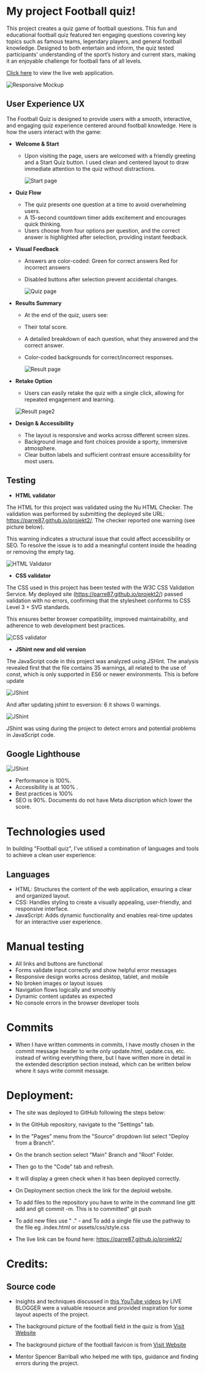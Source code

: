 # My project Football quiz!

This project creates a quiz game of football questions. This fun and educational football quiz featured ten engaging questions covering key topics such as famous teams, legendary players, and general football knowledge.
Designed to both entertain and inform, the quiz tested participants' understanding of the sport’s history and current stars, making it an enjoyable challenge for football fans of all levels.

[Click here](https://parre87.github.io/projekt2/) to view the live web application.

![Responsive Mockup](https://github.com/Parre87/projekt2/blob/main/assets/images/mockupprojekt2.png)

## User Experience UX

The Football Quiz is designed to provide users with a smooth, interactive, and engaging quiz experience centered around football knowledge. Here is how the users interact with the game:

- __Welcome & Start__

  - Upon visiting the page, users are welcomed with a friendly greeting and a Start Quiz button.
    I used clean and centered layout to draw immediate attention to the quiz without distractions.

    ![Start page](https://github.com/Parre87/projekt2/blob/main/assets/images/startpage.png)

- __Quiz Flow__

  - The quiz presents one question at a time to avoid overwhelming users.
  - A 15-second countdown timer adds excitement and encourages quick thinking.
  - Users choose from four options per question, and the correct answer is highlighted after selection, providing instant 
    feedback.
    

- __Visual Feedback__

  - Answers are color-coded:
    Green for correct answers
    Red for incorrect answers
  - Disabled buttons after selection prevent accidental changes.
 
    ![Quiz page](https://github.com/Parre87/projekt2/blob/main/assets/images/quizpage.png)

- __Results Summary__

  - At the end of the quiz, users see:

  - Their total score.
  - A detailed breakdown of each question, what they answered and the correct answer.
  - Color-coded backgrounds for correct/incorrect responses.
 
    ![Result page](https://github.com/Parre87/projekt2/blob/main/assets/images/resultpage.png)

- __Retake Option__

  - Users can easily retake the quiz with a single click, allowing for repeated engagement and learning.

   ![Result page2](https://github.com/Parre87/projekt2/blob/main/assets/images/resultpage2.png)

- __Design & Accessibility__

  - The layout is responsive and works across different screen sizes.
  - Background image and font choices provide a sporty, immersive atmosphere.
  - Clear button labels and sufficient contrast ensure accessibility for most users.

## Testing

- __HTML validator__

The HTML for this project was validated using the Nu HTML Checker. The validation was performed by submitting the deployed site URL: https://parre87.github.io/projekt2/. The checker reported one warning (see picture below).

This warning indicates a structural issue that could affect accessibility or SEO. To resolve the issue is to add a meaningful content inside the heading or removing the empty tag.

![HTML Validator](https://github.com/Parre87/projekt2/blob/main/assets/images/htmlvalidator.png)

- __CSS validator__

The CSS used in this project has been tested with the W3C CSS Validation Service. My deployed site (https://parre87.github.io/projekt2/) passed validation with no errors, confirming that the stylesheet conforms to CSS Level 3 + SVG standards.

This ensures better browser compatibility, improved maintainability, and adherence to web development best practices.

![CSS validator](https://github.com/Parre87/projekt2/blob/main/assets/images/cssvalidator.png)

- __JShint new and old version__

The JavaScript code in this project was analyzed using JSHint. The analysis revealed first that the file contains 35 warnings, all related to the use of const, which is only supported in ES6 or newer environments. This is before update

![JShint](https://github.com/Parre87/projekt2/blob/main/assets/images/jshintoldversion.png)

And after updating jshint to esversion: 6 it shows 0 warnings.

![JShint](https://github.com/Parre87/projekt2/blob/main/assets/images/jshint.png)

JShint was using during the project to detect errors and potential problems in JavaScript code.

## Google Lighthouse 

![JShint](https://github.com/Parre87/projekt2/blob/main/assets/images/lighthousestartpage.png)

- Performance is 100%. 
- Accessibility is at 100% . 
- Best practices is 100%
- SEO is 90%. Documents do not have Meta discription which lower the score.

# Technologies used

In building "Football quiz", I've utilised a combination of languages and tools to achieve a clean user experience:

## Languages

- HTML: Structures the content of the web application, ensuring a clear and organized layout.
- CSS: Handles styling to create a visually appealing, user-friendly, and responsive interface.
- JavaScript: Adds dynamic functionality and enables real-time updates for an interactive user experience.

# Manual testing

 - All links and buttons are functional
 - Forms validate input correctly and show helpful error messages
 - Responsive design works across desktop, tablet, and mobile
 - No broken images or layout issues
 - Navigation flows logically and smoothly
 - Dynamic content updates as expected
 - No console errors in the browser developer tools
   
# Commits

 - When I have written comments in commits, I have mostly chosen in the commit message header to write only update.html, update.css, etc. instead of writing everything 
   there, but I have written more in detail in the extended description section instead, which can be written below where it says write commit message.

# Deployment:

- The site was deployed to GitHub following the steps below:

- In the GitHub repository, navigate to the "Settings" tab.
- In the "Pages" menu from the "Source" dropdown list select "Deploy from a Branch".
- On the branch section select "Main" Branch and "Root" Folder.
- Then go to the "Code" tab and refresh.
- It will display a green check when it has been deployed correctly.
- On Deployment section check the link for the deploid website.
- To add files to the repository you have to write in the command line gitt add and
  git commit -m. This is to committed" git push
- To add new files use " ." - and To add a single file use the pathway to the file eg .index.html or assets/css/style.css 

- The live link can be found here: https://parre87.github.io/projekt2/

# Credits:
  
## Source code
  
- Insights and techniques discussed in [this YouTube videos](https://www.youtube.com/watch?v=x9AaCfk0qh8) by LIVE BLOGGER were a valuable resource and provided 
  inspiration for some layout aspects of the project.
  
- The background picture of the football field in the quiz is from [Visit Website](https://www.freepik.com/free-vector/vector-green-soccer-field-football-field-gridiron_10600327.htm#fromView=keyword&page=1&position=3&uuid=7e38c5db-c816-4888-abf9-b2b532cb23bb&query=Football+Field+Background)
 
- The background picture of the football favicon is from [Visit Website](https://www.iconarchive.com/show/sport-icons-by-martin-berube/Soccer-icon.html)

- Mentor Spencer Barriball who helped me with tips, guidance and finding errors during the project.


